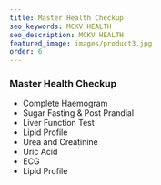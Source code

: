 ```yaml
---
title: Master Health Checkup
seo_keywords: MCKV HEALTH
seo_description: MCKV HEALTH
featured_image: images/product3.jpg
order: 6
---
```


### Master Health Checkup

<ul>
<li>Complete Haemogram</li>
<li>Sugar Fasting & Post Prandial</li>
<li>Liver Function Test</li>
<li>Lipid Profile</li>
<li>Urea and Creatinine</li>
<li>Uric Acid</li>
<li>ECG</li>
<li>Lipid Profile</li>

</ul>
